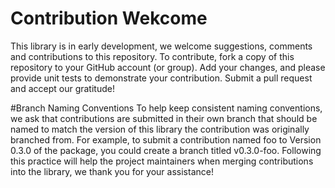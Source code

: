 # Contribution Wekcome
This library is in early development, we welcome suggestions, comments and contributions to this repository. 
To contribute, fork a copy of this repository to your GitHub account (or group). Add your changes, and please
provide unit tests to demonstrate your contribution. Submit a pull request and accept our gratitude!

#Branch Naming Conventions
To help keep consistent naming conventions, we ask that contributions are submitted in their own branch that
should be named to match the version of this library the contribution was originally branched from. For example,
to submit a contribution named foo to Version 0.3.0 of the package, you could create a branch titled v0.3.0-foo.
Following this practice will help the project maintainers when merging contributions into the library, we thank
you for your assistance!
